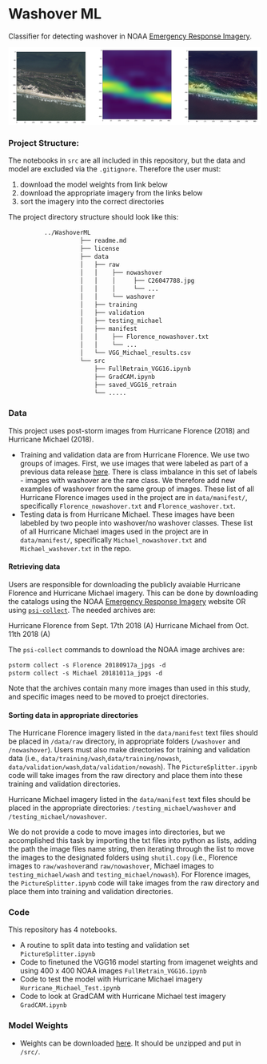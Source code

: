 # Washover ML
Classifier for detecting washover in NOAA [Emergency Response Imagery](https://storms.ngs.noaa.gov/).

![Washover](https://github.com/UNCG-DAISY/WashoverML/blob/master/image.png)

### Project Structure:

 The notebooks in `src` are all included in this repository, but the data and model are excluded via the `.gitignore`. Therefore the user must:
1. download the model weights from link below
2. download the appropriate imagery from the links below 
3. sort the imagery into the correct directories

The project directory structure should look like this:

```{sh}
          ../WashoverML
                    ├── readme.md
                    ├── license
                    ├── data
                    │   ├── raw
                    │   │    ├── nowashover
                    │   │    │     ├── C26047788.jpg
                    │   │    │     └── ...
                    │   │    └── washover
                    │   ├── training                  
                    │   ├── validation
                    │   ├── testing_michael
                    │   ├── manifest
                    │   │    ├── Florence_nowashover.txt
                    │   │    └── ...
                    │   └── VGG_Michael_results.csv
                    └── src
                        ├── FullRetrain_VGG16.ipynb
                        ├── GradCAM.ipynb
                        ├── saved_VGG16_retrain
                        └── .....                  
```

### Data

This project uses post-storm images from Hurricane Florence (2018) and Hurricane Michael (2018). 

- Training and validation data are from Hurricane Florence. We use two groups of images. First, we use images that were labeled as part of a previous data release [here](https://doi.org/10.6084/m9.figshare.11604192.v1). There is class imbalance in this set of labels - images with washover are the rare class. We therefore add new examples of washover from the same group of images. These list of all Hurricane Florence images used in the project are in `data/manifest/`, specifically `Florence_nowashover.txt` and `Florence_washover.txt`. 
- Testing data is from Hurricane Michael. These images have been labebled by two people into washover/no washover classes. These list of all Hurricane Michael images used in the project are in `data/manifest/`, specifically `Michael_nowashover.txt` and `Michael_washover.txt` in the repo.  

#### Retrieving data

Users are responsible for downloading the publicly avaiable Hurricane Florence and Hurricane Michael imagery. This can be done by downloading the catalogs using the NOAA [Emergency Response Imagery](https://storms.ngs.noaa.gov/) website OR using [`psi-collect`](https://github.com/UNCG-DAISY/psi-collect). The needed archives are:

Hurricane Florence from Sept. 17th 2018 (A) 
Hurricane Michael from Oct. 11th 2018 (A)

The `psi-collect` commands to download the NOAA image archives are:

```{sh}
pstorm collect -s Florence 20180917a_jpgs -d
pstorm collect -s Michael 20181011a_jpgs -d
```

Note that the archives contain many more images than used in this study, and specific images need to be moved to proejct directories.

#### Sorting data in appropriate directories

The Hurricane Florence imagery listed in the `data/manifest` text files should be placed in `/data/raw` directory, in appropriate folders (`/washover` and `/nowashover`). Users must also make directories for training and validation data (i.e., `data/training/wash`,`data/training/nowash`, `data/validation/wash`,`data/validation/nowash`). The `PictureSplitter.ipynb` code will take images from the raw directory and place them into these training and validation directories. 

Hurricane Michael imagery listed in the `data/manifest` text files should be placed in the appropriate directories: `/testing_michael/washover` and `/testing_michael/nowashover`.

We do not provide a code to move images into directories, but we accomplished this task by importing the txt files into python as lists, adding the path the image files name string, then iterating through the list to move the images to the designated folders using `shutil.copy` (i.e., Florence images to `raw/washover`and `raw/nowashover`, Michael images to `testing_michael/wash` and `testing_michael/nowash`). For Florence images, the `PictureSplitter.ipynb` code will take images from the raw directory and place them into training and validation directories.  

### Code
This repository has 4 notebooks. 
- A routine to split data into testing and validation set `PictureSplitter.ipynb`
- Code to finetuned the VGG16 model starting from imagenet weights and using 400 x 400 NOAA images `FullRetrain_VGG16.ipynb`
- Code to test the model with Hurricane Michael imagery `Hurricane_Michael_Test.ipynb`
- Code to look at GradCAM with Hurricane Michael test imagery `GradCAM.ipynb`

### Model Weights
- Weights can be downloaded [here](https://drive.google.com/file/d/1zVXNsmNJToVHXXOuIIg7NSkR6J-dn9QR/view?usp=sharing). It should be unzipped and put in `/src/`.